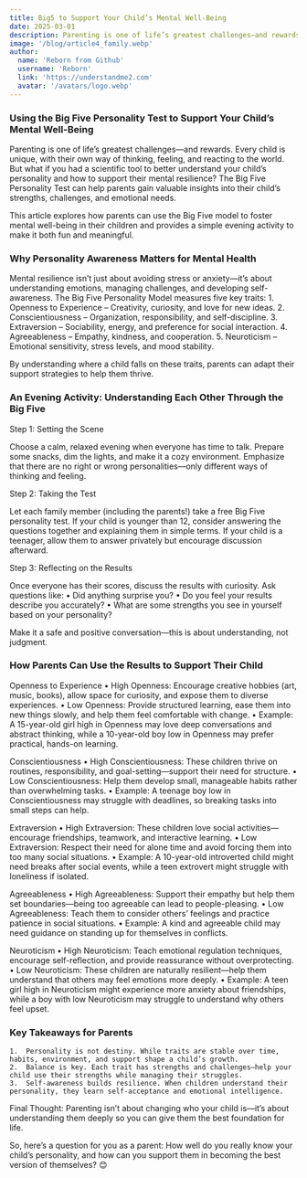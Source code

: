 ```yaml
---
title: Big5 to Support Your Child’s Mental Well-Being
date: 2025-03-01
description: Parenting is one of life’s greatest challenges—and rewards. Every child is unique, with their own way of thinking, feeling, and reacting to the world. But what if you had a scientific tool to better understand your child’s personality and how to support their mental resilience?
image: '/blog/article4_family.webp'
author:
  name: 'Reborn from Github'
  username: 'Reborn'
  link: 'https://understandme2.com'
  avatar: '/avatars/logo.webp'
---
```


### Using the Big Five Personality Test to Support Your Child’s Mental Well-Being

Parenting is one of life’s greatest challenges—and rewards. Every child is unique, with their own way of thinking, feeling, and reacting to the world. But what if you had a scientific tool to better understand your child’s personality and how to support their mental resilience? The Big Five Personality Test can help parents gain valuable insights into their child’s strengths, challenges, and emotional needs.

This article explores how parents can use the Big Five model to foster mental well-being in their children and provides a simple evening activity to make it both fun and meaningful.

### Why Personality Awareness Matters for Mental Health

Mental resilience isn’t just about avoiding stress or anxiety—it’s about understanding emotions, managing challenges, and developing self-awareness. The Big Five Personality Model measures five key traits:
	1.	Openness to Experience – Creativity, curiosity, and love for new ideas.
	2.	Conscientiousness – Organization, responsibility, and self-discipline.
	3.	Extraversion – Sociability, energy, and preference for social interaction.
	4.	Agreeableness – Empathy, kindness, and cooperation.
	5.	Neuroticism – Emotional sensitivity, stress levels, and mood stability.

By understanding where a child falls on these traits, parents can adapt their support strategies to help them thrive.

### An Evening Activity: Understanding Each Other Through the Big Five

Step 1: Setting the Scene

Choose a calm, relaxed evening when everyone has time to talk. Prepare some snacks, dim the lights, and make it a cozy environment. Emphasize that there are no right or wrong personalities—only different ways of thinking and feeling.

Step 2: Taking the Test

Let each family member (including the parents!) take a free Big Five personality test. If your child is younger than 12, consider answering the questions together and explaining them in simple terms. If your child is a teenager, allow them to answer privately but encourage discussion afterward.

Step 3: Reflecting on the Results

Once everyone has their scores, discuss the results with curiosity. Ask questions like:
	•	Did anything surprise you?
	•	Do you feel your results describe you accurately?
	•	What are some strengths you see in yourself based on your personality?

Make it a safe and positive conversation—this is about understanding, not judgment.


### How Parents Can Use the Results to Support Their Child

Openness to Experience
	•	High Openness: Encourage creative hobbies (art, music, books), allow space for curiosity, and expose them to diverse experiences.
	•	Low Openness: Provide structured learning, ease them into new things slowly, and help them feel comfortable with change.
	•	Example: A 15-year-old girl high in Openness may love deep conversations and abstract thinking, while a 10-year-old boy low in Openness may prefer practical, hands-on learning.

Conscientiousness
	•	High Conscientiousness: These children thrive on routines, responsibility, and goal-setting—support their need for structure.
	•	Low Conscientiousness: Help them develop small, manageable habits rather than overwhelming tasks.
	•	Example: A teenage boy low in Conscientiousness may struggle with deadlines, so breaking tasks into small steps can help.

Extraversion
	•	High Extraversion: These children love social activities—encourage friendships, teamwork, and interactive learning.
	•	Low Extraversion: Respect their need for alone time and avoid forcing them into too many social situations.
	•	Example: A 10-year-old introverted child might need breaks after social events, while a teen extrovert might struggle with loneliness if isolated.

Agreeableness
	•	High Agreeableness: Support their empathy but help them set boundaries—being too agreeable can lead to people-pleasing.
	•	Low Agreeableness: Teach them to consider others’ feelings and practice patience in social situations.
	•	Example: A kind and agreeable child may need guidance on standing up for themselves in conflicts.

Neuroticism
	•	High Neuroticism: Teach emotional regulation techniques, encourage self-reflection, and provide reassurance without overprotecting.
	•	Low Neuroticism: These children are naturally resilient—help them understand that others may feel emotions more deeply.
	•	Example: A teen girl high in Neuroticism might experience more anxiety about friendships, while a boy with low Neuroticism may struggle to understand why others feel upset.


### Key Takeaways for Parents
	1.	Personality is not destiny. While traits are stable over time, habits, environment, and support shape a child’s growth.
	2.	Balance is key. Each trait has strengths and challenges—help your child use their strengths while managing their struggles.
	3.	Self-awareness builds resilience. When children understand their personality, they learn self-acceptance and emotional intelligence.

Final Thought: Parenting isn’t about changing who your child is—it’s about understanding them deeply so you can give them the best foundation for life.

So, here’s a question for you as a parent: How well do you really know your child’s personality, and how can you support them in becoming the best version of themselves? 😊
